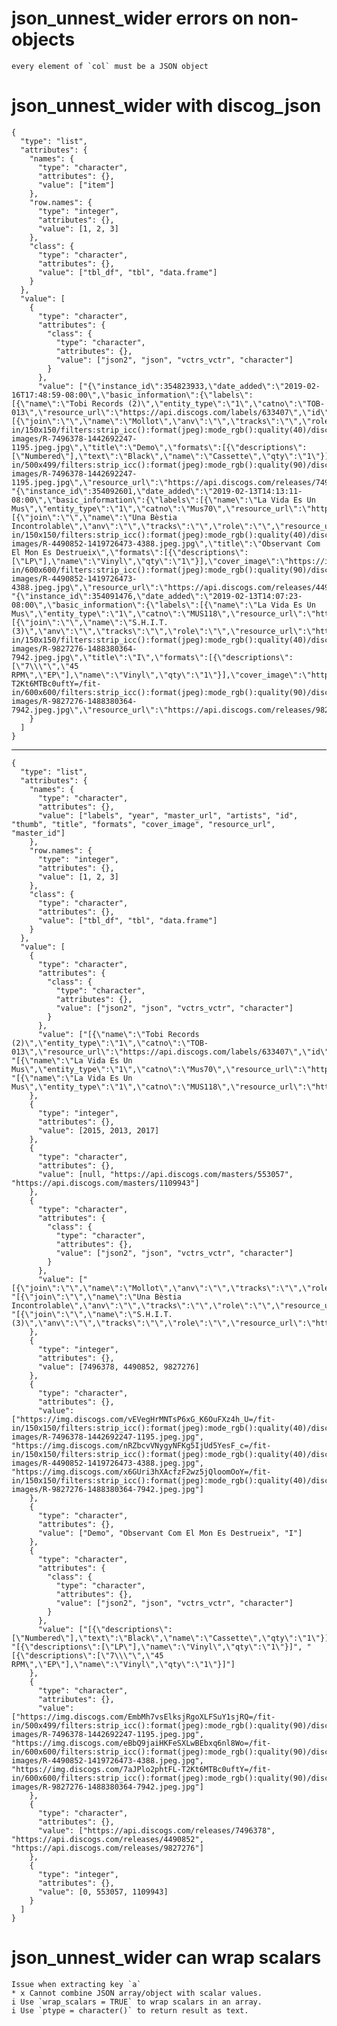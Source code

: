 # json_unnest_wider errors on non-objects

    every element of `col` must be a JSON object

# json_unnest_wider with discog_json

    {
      "type": "list",
      "attributes": {
        "names": {
          "type": "character",
          "attributes": {},
          "value": ["item"]
        },
        "row.names": {
          "type": "integer",
          "attributes": {},
          "value": [1, 2, 3]
        },
        "class": {
          "type": "character",
          "attributes": {},
          "value": ["tbl_df", "tbl", "data.frame"]
        }
      },
      "value": [
        {
          "type": "character",
          "attributes": {
            "class": {
              "type": "character",
              "attributes": {},
              "value": ["json2", "json", "vctrs_vctr", "character"]
            }
          },
          "value": ["{\"instance_id\":354823933,\"date_added\":\"2019-02-16T17:48:59-08:00\",\"basic_information\":{\"labels\":[{\"name\":\"Tobi Records (2)\",\"entity_type\":\"1\",\"catno\":\"TOB-013\",\"resource_url\":\"https://api.discogs.com/labels/633407\",\"id\":633407,\"entity_type_name\":\"Label\"}],\"year\":2015,\"master_url\":null,\"artists\":[{\"join\":\"\",\"name\":\"Mollot\",\"anv\":\"\",\"tracks\":\"\",\"role\":\"\",\"resource_url\":\"https://api.discogs.com/artists/4619796\",\"id\":4619796}],\"id\":7496378,\"thumb\":\"https://img.discogs.com/vEVegHrMNTsP6xG_K6OuFXz4h_U=/fit-in/150x150/filters:strip_icc():format(jpeg):mode_rgb():quality(40)/discogs-images/R-7496378-1442692247-1195.jpeg.jpg\",\"title\":\"Demo\",\"formats\":[{\"descriptions\":[\"Numbered\"],\"text\":\"Black\",\"name\":\"Cassette\",\"qty\":\"1\"}],\"cover_image\":\"https://img.discogs.com/EmbMh7vsElksjRgoXLFSuY1sjRQ=/fit-in/500x499/filters:strip_icc():format(jpeg):mode_rgb():quality(90)/discogs-images/R-7496378-1442692247-1195.jpeg.jpg\",\"resource_url\":\"https://api.discogs.com/releases/7496378\",\"master_id\":0},\"id\":7496378,\"rating\":0}", "{\"instance_id\":354092601,\"date_added\":\"2019-02-13T14:13:11-08:00\",\"basic_information\":{\"labels\":[{\"name\":\"La Vida Es Un Mus\",\"entity_type\":\"1\",\"catno\":\"Mus70\",\"resource_url\":\"https://api.discogs.com/labels/38322\",\"id\":38322,\"entity_type_name\":\"Label\"}],\"year\":2013,\"master_url\":\"https://api.discogs.com/masters/553057\",\"artists\":[{\"join\":\"\",\"name\":\"Una Bèstia Incontrolable\",\"anv\":\"\",\"tracks\":\"\",\"role\":\"\",\"resource_url\":\"https://api.discogs.com/artists/3192745\",\"id\":3192745}],\"id\":4490852,\"thumb\":\"https://img.discogs.com/nRZbcvVNygyNFKg5IjUd5YesF_c=/fit-in/150x150/filters:strip_icc():format(jpeg):mode_rgb():quality(40)/discogs-images/R-4490852-1419726473-4388.jpeg.jpg\",\"title\":\"Observant Com El Mon Es Destrueix\",\"formats\":[{\"descriptions\":[\"LP\"],\"name\":\"Vinyl\",\"qty\":\"1\"}],\"cover_image\":\"https://img.discogs.com/eBbQ9jaiHKFeSXLwBEbxq6nl8Wo=/fit-in/600x600/filters:strip_icc():format(jpeg):mode_rgb():quality(90)/discogs-images/R-4490852-1419726473-4388.jpeg.jpg\",\"resource_url\":\"https://api.discogs.com/releases/4490852\",\"master_id\":553057},\"id\":4490852,\"rating\":0}", "{\"instance_id\":354091476,\"date_added\":\"2019-02-13T14:07:23-08:00\",\"basic_information\":{\"labels\":[{\"name\":\"La Vida Es Un Mus\",\"entity_type\":\"1\",\"catno\":\"MUS118\",\"resource_url\":\"https://api.discogs.com/labels/38322\",\"id\":38322,\"entity_type_name\":\"Label\"}],\"year\":2017,\"master_url\":\"https://api.discogs.com/masters/1109943\",\"artists\":[{\"join\":\"\",\"name\":\"S.H.I.T. (3)\",\"anv\":\"\",\"tracks\":\"\",\"role\":\"\",\"resource_url\":\"https://api.discogs.com/artists/2769828\",\"id\":2769828}],\"id\":9827276,\"thumb\":\"https://img.discogs.com/x6GUri3hXAcfzF2wz5jQloomOoY=/fit-in/150x150/filters:strip_icc():format(jpeg):mode_rgb():quality(40)/discogs-images/R-9827276-1488380364-7942.jpeg.jpg\",\"title\":\"I\",\"formats\":[{\"descriptions\":[\"7\\\"\",\"45 RPM\",\"EP\"],\"name\":\"Vinyl\",\"qty\":\"1\"}],\"cover_image\":\"https://img.discogs.com/7aJPlo2phtFL-T2Kt6MTBc0uftY=/fit-in/600x600/filters:strip_icc():format(jpeg):mode_rgb():quality(90)/discogs-images/R-9827276-1488380364-7942.jpeg.jpg\",\"resource_url\":\"https://api.discogs.com/releases/9827276\",\"master_id\":1109943},\"id\":9827276,\"rating\":0}"]
        }
      ]
    }

---

    {
      "type": "list",
      "attributes": {
        "names": {
          "type": "character",
          "attributes": {},
          "value": ["labels", "year", "master_url", "artists", "id", "thumb", "title", "formats", "cover_image", "resource_url", "master_id"]
        },
        "row.names": {
          "type": "integer",
          "attributes": {},
          "value": [1, 2, 3]
        },
        "class": {
          "type": "character",
          "attributes": {},
          "value": ["tbl_df", "tbl", "data.frame"]
        }
      },
      "value": [
        {
          "type": "character",
          "attributes": {
            "class": {
              "type": "character",
              "attributes": {},
              "value": ["json2", "json", "vctrs_vctr", "character"]
            }
          },
          "value": ["[{\"name\":\"Tobi Records (2)\",\"entity_type\":\"1\",\"catno\":\"TOB-013\",\"resource_url\":\"https://api.discogs.com/labels/633407\",\"id\":633407,\"entity_type_name\":\"Label\"}]", "[{\"name\":\"La Vida Es Un Mus\",\"entity_type\":\"1\",\"catno\":\"Mus70\",\"resource_url\":\"https://api.discogs.com/labels/38322\",\"id\":38322,\"entity_type_name\":\"Label\"}]", "[{\"name\":\"La Vida Es Un Mus\",\"entity_type\":\"1\",\"catno\":\"MUS118\",\"resource_url\":\"https://api.discogs.com/labels/38322\",\"id\":38322,\"entity_type_name\":\"Label\"}]"]
        },
        {
          "type": "integer",
          "attributes": {},
          "value": [2015, 2013, 2017]
        },
        {
          "type": "character",
          "attributes": {},
          "value": [null, "https://api.discogs.com/masters/553057", "https://api.discogs.com/masters/1109943"]
        },
        {
          "type": "character",
          "attributes": {
            "class": {
              "type": "character",
              "attributes": {},
              "value": ["json2", "json", "vctrs_vctr", "character"]
            }
          },
          "value": ["[{\"join\":\"\",\"name\":\"Mollot\",\"anv\":\"\",\"tracks\":\"\",\"role\":\"\",\"resource_url\":\"https://api.discogs.com/artists/4619796\",\"id\":4619796}]", "[{\"join\":\"\",\"name\":\"Una Bèstia Incontrolable\",\"anv\":\"\",\"tracks\":\"\",\"role\":\"\",\"resource_url\":\"https://api.discogs.com/artists/3192745\",\"id\":3192745}]", "[{\"join\":\"\",\"name\":\"S.H.I.T. (3)\",\"anv\":\"\",\"tracks\":\"\",\"role\":\"\",\"resource_url\":\"https://api.discogs.com/artists/2769828\",\"id\":2769828}]"]
        },
        {
          "type": "integer",
          "attributes": {},
          "value": [7496378, 4490852, 9827276]
        },
        {
          "type": "character",
          "attributes": {},
          "value": ["https://img.discogs.com/vEVegHrMNTsP6xG_K6OuFXz4h_U=/fit-in/150x150/filters:strip_icc():format(jpeg):mode_rgb():quality(40)/discogs-images/R-7496378-1442692247-1195.jpeg.jpg", "https://img.discogs.com/nRZbcvVNygyNFKg5IjUd5YesF_c=/fit-in/150x150/filters:strip_icc():format(jpeg):mode_rgb():quality(40)/discogs-images/R-4490852-1419726473-4388.jpeg.jpg", "https://img.discogs.com/x6GUri3hXAcfzF2wz5jQloomOoY=/fit-in/150x150/filters:strip_icc():format(jpeg):mode_rgb():quality(40)/discogs-images/R-9827276-1488380364-7942.jpeg.jpg"]
        },
        {
          "type": "character",
          "attributes": {},
          "value": ["Demo", "Observant Com El Mon Es Destrueix", "I"]
        },
        {
          "type": "character",
          "attributes": {
            "class": {
              "type": "character",
              "attributes": {},
              "value": ["json2", "json", "vctrs_vctr", "character"]
            }
          },
          "value": ["[{\"descriptions\":[\"Numbered\"],\"text\":\"Black\",\"name\":\"Cassette\",\"qty\":\"1\"}]", "[{\"descriptions\":[\"LP\"],\"name\":\"Vinyl\",\"qty\":\"1\"}]", "[{\"descriptions\":[\"7\\\"\",\"45 RPM\",\"EP\"],\"name\":\"Vinyl\",\"qty\":\"1\"}]"]
        },
        {
          "type": "character",
          "attributes": {},
          "value": ["https://img.discogs.com/EmbMh7vsElksjRgoXLFSuY1sjRQ=/fit-in/500x499/filters:strip_icc():format(jpeg):mode_rgb():quality(90)/discogs-images/R-7496378-1442692247-1195.jpeg.jpg", "https://img.discogs.com/eBbQ9jaiHKFeSXLwBEbxq6nl8Wo=/fit-in/600x600/filters:strip_icc():format(jpeg):mode_rgb():quality(90)/discogs-images/R-4490852-1419726473-4388.jpeg.jpg", "https://img.discogs.com/7aJPlo2phtFL-T2Kt6MTBc0uftY=/fit-in/600x600/filters:strip_icc():format(jpeg):mode_rgb():quality(90)/discogs-images/R-9827276-1488380364-7942.jpeg.jpg"]
        },
        {
          "type": "character",
          "attributes": {},
          "value": ["https://api.discogs.com/releases/7496378", "https://api.discogs.com/releases/4490852", "https://api.discogs.com/releases/9827276"]
        },
        {
          "type": "integer",
          "attributes": {},
          "value": [0, 553057, 1109943]
        }
      ]
    }

# json_unnest_wider can wrap scalars

    Issue when extracting key `a`
    * x Cannot combine JSON array/object with scalar values.
    i Use `wrap_scalars = TRUE` to wrap scalars in an array.
    i Use `ptype = character()` to return result as text.

